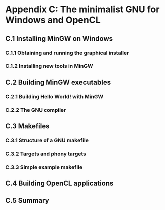 # Appendix C: The minimalist GNU for Windows and OpenCL

## C.1 Installing MinGW on Windows

### C.1.1 Obtaining and running the graphical installer

### C.1.2 Installing new tools in MinGW

## C.2 Building MinGW executables

### C.2.1 Building Hello World! with MinGW

### C.2.2 The GNU compiler

## C.3 Makefiles

### C.3.1 Structure of a GNU makefile

### C.3.2 Targets and phony targets

### C.3.3 Simple example makefile

## C.4 Building OpenCL applications

## C.5 Summary

